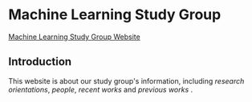 # Machine Learning Study Group
[Machine Learning Study Group Website](https://shhyang.github.io/mclearning/)

## Introduction 
This website is about our study group's information, including *research orientations*, *people*, *recent works* and *previous works* . 
